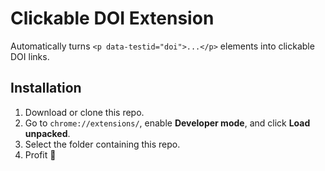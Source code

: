 # Clickable DOI Extension

Automatically turns `<p data-testid="doi">...</p>` elements into clickable DOI links.

## Installation

1. Download or clone this repo.  
2. Go to `chrome://extensions/`, enable **Developer mode**, and click **Load unpacked**.  
3. Select the folder containing this repo.
4. Profit 🚀

